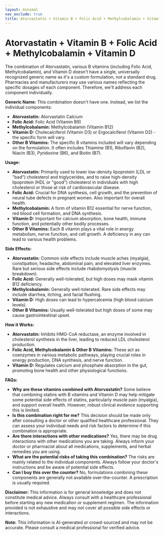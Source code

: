 ```yaml
---
layout: minimal
nav_exclude: true
title: Atorvastatin + Vitamin B + Folic Acid + Methylcobalamin + Vitamin D
---
```


# Atorvastatin + Vitamin B + Folic Acid + Methylcobalamin + Vitamin D

The combination of Atorvastatin, various B vitamins (including Folic Acid, Methylcobalamin), and Vitamin D doesn't have a single, universally recognized generic name as it's a custom formulation, not a standard drug.  Pharmacies and manufacturers may use various names reflecting the specific dosages of each component.  Therefore, we'll address each component individually.


**Generic Name:**  This combination doesn't have one.  Instead, we list the individual components:

* **Atorvastatin:** Atorvastatin Calcium
* **Folic Acid:** Folic Acid (Vitamin B9)
* **Methylcobalamin:** Methylcobalamin (Vitamin B12)
* **Vitamin D:** Cholecalciferol (Vitamin D3) or Ergocalciferol (Vitamin D2) - the specific form will vary.
* **Other B Vitamins:**  The specific B vitamins included will vary depending on the formulation.  It often includes Thiamine (B1), Riboflavin (B2), Niacin (B3), Pyridoxine (B6), and Biotin (B7).


**Usage:**

* **Atorvastatin:** Primarily used to lower low-density lipoprotein (LDL or "bad") cholesterol and triglycerides, and to raise high-density lipoprotein (HDL or "good") cholesterol in individuals with high cholesterol or those at risk of cardiovascular disease.
* **Folic Acid:** Crucial for DNA synthesis, cell growth, and the prevention of neural tube defects in pregnant women. Also important for overall health.
* **Methylcobalamin:**  A form of vitamin B12 essential for nerve function, red blood cell formation, and DNA synthesis.
* **Vitamin D:**  Important for calcium absorption, bone health, immune function, and potentially other bodily processes.
* **Other B Vitamins:** Each B vitamin plays a vital role in energy metabolism, nerve function, and cell growth.  A deficiency in any can lead to various health problems.


**Side Effects:**

* **Atorvastatin:** Common side effects include muscle aches (myalgia), constipation, headache, abdominal pain, and elevated liver enzymes.  Rare but serious side effects include rhabdomyolysis (muscle breakdown).
* **Folic Acid:** Generally well-tolerated, but high doses may mask vitamin B12 deficiency.
* **Methylcobalamin:** Generally well-tolerated.  Rare side effects may include diarrhea, itching, and facial flushing.
* **Vitamin D:**  High doses can lead to hypercalcemia (high blood calcium levels).
* **Other B Vitamins:**  Usually well-tolerated but high doses of some may cause gastrointestinal upset.


**How it Works:**

* **Atorvastatin:**  Inhibits HMG-CoA reductase, an enzyme involved in cholesterol synthesis in the liver, leading to reduced LDL cholesterol production.
* **Folic Acid, Methylcobalamin & Other B Vitamins:**  These act as coenzymes in various metabolic pathways, playing crucial roles in energy production, DNA synthesis, and nerve function.
* **Vitamin D:**  Regulates calcium and phosphate absorption in the gut, promoting bone health and other physiological functions.


**FAQs:**

* **Why are these vitamins combined with Atorvastatin?** Some believe that combining statins with B vitamins and Vitamin D may help mitigate some potential side effects of statins, particularly muscle pain (myalgia), and support overall health.  However, robust clinical evidence supporting this is limited.
* **Is this combination right for me?** This decision should be made only after consulting a doctor or other qualified healthcare professional.  They can assess your individual needs and risk factors to determine if this combination is appropriate.
* **Are there interactions with other medications?** Yes, there may be drug interactions with other medications you are taking.  Always inform your doctor or pharmacist about all medications, supplements, and herbal remedies you are using.
* **What are the potential risks of taking this combination?** The risks are mainly related to the individual components.  Always follow your doctor's instructions and be aware of potential side effects.
* **Can I buy this over the counter?** No, formulations combining these components are generally not available over-the-counter.  A prescription is usually required.


**Disclaimer:** This information is for general knowledge and does not constitute medical advice. Always consult with a healthcare professional before starting any new medication or supplement regimen.  The information provided is not exhaustive and may not cover all possible side effects or interactions.


**Note:** This information is AI-generated or crowd-sourced and may not be accurate. Please consult a medical professional for verified advice.
